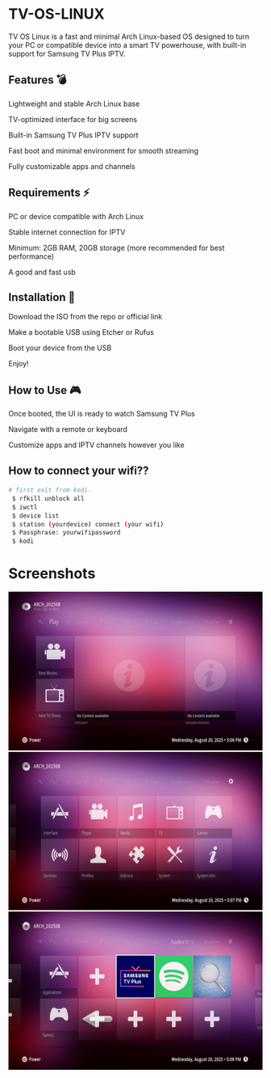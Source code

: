 # TV-OS-LINUX

TV OS Linux is a fast and minimal Arch Linux-based OS designed to turn your PC or compatible device into a smart TV powerhouse, with built-in support for Samsung TV Plus IPTV.

## Features 💣

Lightweight and stable Arch Linux base

TV-optimized interface for big screens

Built-in Samsung TV Plus IPTV support

Fast boot and minimal environment for smooth streaming

Fully customizable apps and channels

## Requirements ⚡

PC or device compatible with Arch Linux

Stable internet connection for IPTV

Minimum: 2GB RAM, 20GB storage (more recommended for best performance)

 A good and fast usb
 
## Installation 🚀

Download the ISO from the repo or official link

Make a bootable USB using Etcher or Rufus

Boot your device from the USB

Enjoy!

## How to Use 🎮

Once booted, the UI is ready to watch Samsung TV Plus

Navigate with a remote or keyboard

Customize apps and IPTV channels however you like

## How to connect your wifi??

```bash
# first exit from kodi.
 $ rfkill unblock all
 $ iwctl
 $ device list
 $ station (yourdevice) connect (your wifi)
 $ Passphrase: yourwifipassword
 $ kodi
 ```

# Screenshots
![TV OS Linux Home Screen](https://github.com/GITHUBDELTA100/TV-OS-LINUX/blob/main/tvoslinuxscr.png)
![TV OS Linux Setting Screen](https://github.com/GITHUBDELTA100/TV-OS-LINUX/blob/main/tvoslinuxsc2.png)
![TV OS Linux Apps Screen](https://github.com/GITHUBDELTA100/TV-OS-LINUX/blob/main/tvoslinuxscr3.png)
